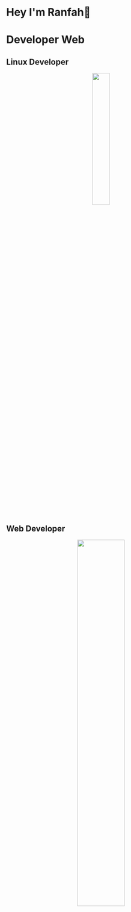 # Hey I'm Ranfah👋
# Developer Web

## Linux Developer
<p align="center">
  <img  align="center" width="30%" ![linux] src="https://cdn-icons-png.flaticon.com/512/25/25719.png">
</p>

## Web Developer
<p align="center">
  <img  align="center" width="50%" ![WebDev] src="https://www.42gears.com/wp-content/uploads/2020/11/featured-11.jpg">
</p>



